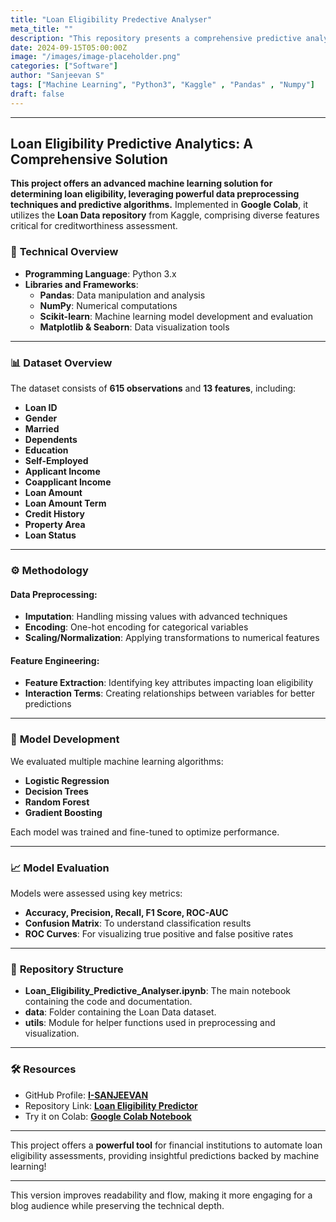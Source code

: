 ```yaml
---
title: "Loan Eligibility Predective Analyser"
meta_title: ""
description: "This repository presents a comprehensive predictive analytics solution for determining loan eligibility, leveraging advanced machine learning techniques and data preprocessing methodologies. The project is implemented in Google Colab, utilizing a dataset from Kaggle's Loan Data repository, which encompasses a diverse range of attributes pertinent to creditworthiness assessment."
date: 2024-09-15T05:00:00Z
image: "/images/image-placeholder.png"
categories: ["Software"]
author: "Sanjeevan S"
tags: ["Machine Learning", "Python3", "Kaggle" , "Pandas" , "Numpy"]
draft: false
---
```




---

## Loan Eligibility Predictive Analytics: A Comprehensive Solution

**This project offers an advanced machine learning solution for determining loan eligibility, leveraging powerful data preprocessing techniques and predictive algorithms.** Implemented in **Google Colab**, it utilizes the **Loan Data repository** from Kaggle, comprising diverse features critical for creditworthiness assessment.

### 🔧 **Technical Overview**

- **Programming Language**: Python 3.x
- **Libraries and Frameworks**:
  - **Pandas**: Data manipulation and analysis
  - **NumPy**: Numerical computations
  - **Scikit-learn**: Machine learning model development and evaluation
  - **Matplotlib & Seaborn**: Data visualization tools

---

### 📊 **Dataset Overview**

The dataset consists of **615 observations** and **13 features**, including:

- **Loan ID**
- **Gender**
- **Married**
- **Dependents**
- **Education**
- **Self-Employed**
- **Applicant Income**
- **Coapplicant Income**
- **Loan Amount**
- **Loan Amount Term**
- **Credit History**
- **Property Area**
- **Loan Status**

---

### ⚙️ **Methodology**

#### **Data Preprocessing**:
- **Imputation**: Handling missing values with advanced techniques
- **Encoding**: One-hot encoding for categorical variables
- **Scaling/Normalization**: Applying transformations to numerical features

#### **Feature Engineering**:
- **Feature Extraction**: Identifying key attributes impacting loan eligibility
- **Interaction Terms**: Creating relationships between variables for better predictions

---

### 🚀 **Model Development**

We evaluated multiple machine learning algorithms:

- **Logistic Regression**
- **Decision Trees**
- **Random Forest**
- **Gradient Boosting**

Each model was trained and fine-tuned to optimize performance.

---

### 📈 **Model Evaluation**

Models were assessed using key metrics:

- **Accuracy, Precision, Recall, F1 Score, ROC-AUC**
- **Confusion Matrix**: To understand classification results
- **ROC Curves**: For visualizing true positive and false positive rates

---

### 📂 **Repository Structure**

- **Loan_Eligibility_Predictive_Analyser.ipynb**: The main notebook containing the code and documentation.
- **data**: Folder containing the Loan Data dataset.
- **utils**: Module for helper functions used in preprocessing and visualization.

---

### 🛠 **Resources**

- GitHub Profile: [**I-SANJEEVAN**](https://github.com/I-SANJEEVAN)
- Repository Link: [**Loan Eligibility Predictor**](https://github.com/I-SANJEEVAN/Loan_eligibility_predective_analyser/tree/main)
- Try it on Colab: [**Google Colab Notebook**](https://colab.research.google.com/drive/1CHJh7jBemyhLNENAd2qEMgctKT6h_4mV?usp=sharing)

---

This project offers a **powerful tool** for financial institutions to automate loan eligibility assessments, providing insightful predictions backed by machine learning!

--- 

This version improves readability and flow, making it more engaging for a blog audience while preserving the technical depth.